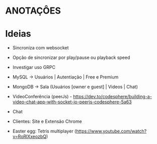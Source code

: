 # ANOTAÇÔES

# Ideias

- Sincroniza com websocket
- Opção de sincronizar por play/pause ou playback speed
- Investigar uso GRPC
- MySQL -> Usuários | Autentiação | Free e Premium 
- MongoDB -> Sala (Usuários [owner e guest] | Videos | Chat)
- VideoConferência (peerJs) - https://dev.to/codesphere/building-a-video-chat-app-with-socket-io-peerjs-codesphere-5a63
- Chat
- Clientes: Site e Extensão Chrome
  
- Easter egg: Tetris multiplayer (https://www.youtube.com/watch?v=RoRlXxeozbQ)